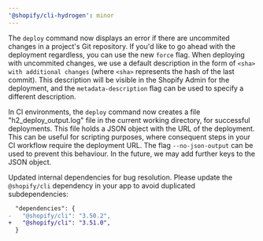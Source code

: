 ```yaml
---
'@shopify/cli-hydrogen': minor
---
```


The `deploy` command now displays an error if there are uncommited changes in a project's Git repository. If you'd like to go ahead with the deployment regardless, you can use the new `force` flag.
When deploying with uncommited changes, we use a default description in the form of `<sha> with additional changes` (where `<sha>` represents the hash of the last commit). This description will be visible in the Shopify Admin for the deployment, and the `metadata-description` flag can be used to specify a different description.

In CI environments, the `deploy` command now creates a file "h2_deploy_output.log" file in the current working directory, for successful deployments. This file holds a JSON object with the URL of the deployment. This can be useful for scripting purposes, where consequent steps in your CI workflow require the deployment URL. The flag `--no-json-output` can be used to prevent this behaviour. In the future, we may add further keys to the JSON object.

Updated internal dependencies for bug resolution.
Please update the `@shopify/cli` dependency in your app to avoid duplicated subdependencies:

```diff
  "dependencies": {
-   "@shopify/cli": "3.50.2",
+   "@shopify/cli": "3.51.0",
  }
```
